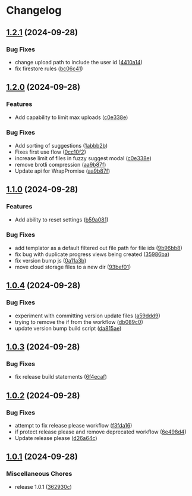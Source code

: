 # Changelog

## [1.2.1](https://github.com/parrajustin/obsidian-drive-sync/compare/v1.2.0...v1.2.1) (2024-09-28)


### Bug Fixes

* change upload path to include the user id ([4410a14](https://github.com/parrajustin/obsidian-drive-sync/commit/4410a14aa28f0a012ea516a316f4029715514cd6))
* fix firestore rules ([bc06c41](https://github.com/parrajustin/obsidian-drive-sync/commit/bc06c41120aa90661845860b28f41f25a5bd91de))

## [1.2.0](https://github.com/parrajustin/obsidian-drive-sync/compare/v1.1.0...v1.2.0) (2024-09-28)


### Features

* Add capability to limit max uploads ([c0e338e](https://github.com/parrajustin/obsidian-drive-sync/commit/c0e338e08caa8b89fc760367f54759d1e92f9ea3))


### Bug Fixes

* Add sorting of suggestions ([1abbb2b](https://github.com/parrajustin/obsidian-drive-sync/commit/1abbb2b8d081725ff3119289be9e108b8c81a756))
* Fixes first use flow ([0cc10f2](https://github.com/parrajustin/obsidian-drive-sync/commit/0cc10f2c673dd2891c0a37b073f9b95ff8cd8d10))
* increase limit of files in fuzzy suggest modal ([c0e338e](https://github.com/parrajustin/obsidian-drive-sync/commit/c0e338e08caa8b89fc760367f54759d1e92f9ea3))
* remove brotli compression ([aa9b87f](https://github.com/parrajustin/obsidian-drive-sync/commit/aa9b87f7044dec4fbcaf2af575de979c2af3fa35))
* Update api for WrapPromise ([aa9b87f](https://github.com/parrajustin/obsidian-drive-sync/commit/aa9b87f7044dec4fbcaf2af575de979c2af3fa35))

## [1.1.0](https://github.com/parrajustin/obsidian-drive-sync/compare/v1.0.4...v1.1.0) (2024-09-28)


### Features

* Add ability to reset settings ([b59a081](https://github.com/parrajustin/obsidian-drive-sync/commit/b59a081967c7bf65f839f0f076067528055d2dd8))


### Bug Fixes

* add templator as a default filtered out file path for file ids ([9b96bb8](https://github.com/parrajustin/obsidian-drive-sync/commit/9b96bb854c87158eb64f6311da15ddf7aa431383))
* fix bug with duplicate progress views being created ([35986ba](https://github.com/parrajustin/obsidian-drive-sync/commit/35986ba763426c5f2adea8b611ecddc23bc4d4c7))
* fix version bump js ([0a11a3b](https://github.com/parrajustin/obsidian-drive-sync/commit/0a11a3bfa74a68d38ecd2c26334c87e8b712da41))
* move cloud storage files to a new dir ([93bef01](https://github.com/parrajustin/obsidian-drive-sync/commit/93bef01ac8b4fda68897d14adda1fdf62401d3a7))

## [1.0.4](https://github.com/parrajustin/obsidian-drive-sync/compare/v1.0.3...v1.0.4) (2024-09-28)


### Bug Fixes

* experiment with committing version update files ([a59ddd9](https://github.com/parrajustin/obsidian-drive-sync/commit/a59ddd912818c7dd687cd8b9b4cf2c865d4a0911))
* trying to remove the if from the workflow ([db089c0](https://github.com/parrajustin/obsidian-drive-sync/commit/db089c0fb809e1dd633d93c7e015259d08325b58))
* update version bump build script ([da815ae](https://github.com/parrajustin/obsidian-drive-sync/commit/da815ae4ee51b0d86ffb7bea596a195667ff7cf6))

## [1.0.3](https://github.com/parrajustin/obsidian-drive-sync/compare/v1.0.2...v1.0.3) (2024-09-28)


### Bug Fixes

* fix release build statements ([6f4ecaf](https://github.com/parrajustin/obsidian-drive-sync/commit/6f4ecaf5bf35ffce58e91c1267c33c4bbd4aa362))

## [1.0.2](https://github.com/parrajustin/obsidian-drive-sync/compare/v1.0.1...v1.0.2) (2024-09-28)


### Bug Fixes

* attempt to fix release please workflow ([f3fda16](https://github.com/parrajustin/obsidian-drive-sync/commit/f3fda16ad4ef3671cbae8841ae37e298d5b423fc))
* if protect release please and remove deprecated workflow ([6e498d4](https://github.com/parrajustin/obsidian-drive-sync/commit/6e498d441dc6a5ac0b7af2fd3cda030208102cbf))
* Update release please ([d26a64c](https://github.com/parrajustin/obsidian-drive-sync/commit/d26a64c926d5bde8abe4ffc5b2aa2ae0521a0fa8))

## [1.0.1](https://github.com/parrajustin/obsidian-drive-sync/compare/1.0.0...v1.0.1) (2024-09-28)


### Miscellaneous Chores

* release 1.0.1 ([362930c](https://github.com/parrajustin/obsidian-drive-sync/commit/362930c10e28584c002ecea01f5caa85c0eba066))

